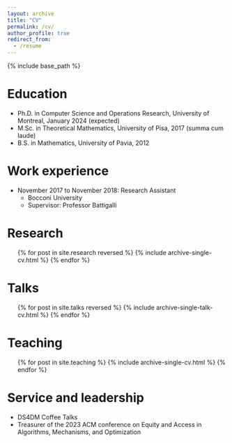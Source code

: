 ```yaml
---
layout: archive
title: "CV"
permalink: /cv/
author_profile: true
redirect_from:
  - /resume
---
```


{% include base_path %}

Education
======
* Ph.D. in Computer Science and Operations Research, University of Montreal, January 2024 (expected)
* M.Sc. in Theoretical Mathematics, University of Pisa, 2017 (summa cum laude)
* B.S. in Mathematics, University of Pavia, 2012


Work experience
======
* November 2017 to November 2018: Research Assistant
  * Bocconi University
  * Supervisor: Professor Battigalli


Research
======
  <ul>{% for post in site.research reversed %}
    {% include archive-single-cv.html %}
  {% endfor %}</ul>
  
Talks
======
  <ul>{% for post in site.talks reversed %}
    {% include archive-single-talk-cv.html %}
  {% endfor %}</ul>
  
Teaching
======
  <ul>{% for post in site.teaching %}
    {% include archive-single-cv.html %}
  {% endfor %}</ul>
  
Service and leadership
======
* DS4DM Coffee Talks
* Treasurer of the 2023 ACM conference on Equity and Access in Algorithms, Mechanisms, and Optimization
